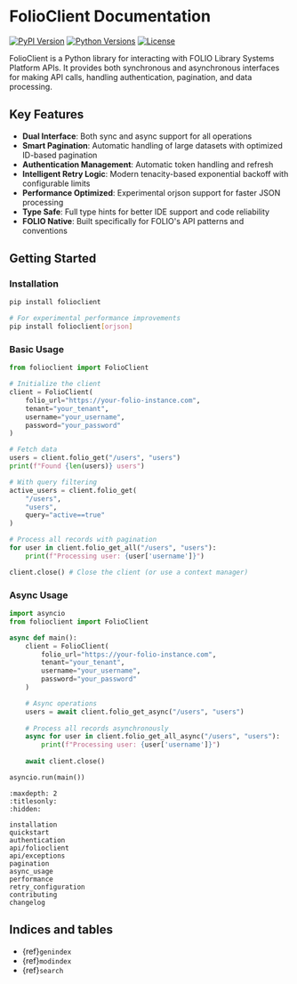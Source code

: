 # FolioClient Documentation

[![PyPI Version](https://img.shields.io/pypi/v/folioclient.svg)](https://pypi.org/project/folioclient/)
[![Python Versions](https://img.shields.io/pypi/pyversions/folioclient.svg)](https://pypi.org/project/folioclient/)
[![License](https://img.shields.io/github/license/FOLIO-FSE/FolioClient.svg)](https://github.com/FOLIO-FSE/FolioClient/blob/master/LICENSE)

FolioClient is a Python library for interacting with FOLIO Library Systems Platform APIs. 
It provides both synchronous and asynchronous interfaces for making API calls, handling 
authentication, pagination, and data processing.

## Key Features

* **Dual Interface**: Both sync and async support for all operations
* **Smart Pagination**: Automatic handling of large datasets with optimized ID-based pagination
* **Authentication Management**: Automatic token handling and refresh
* **Intelligent Retry Logic**: Modern tenacity-based exponential backoff with configurable limits
* **Performance Optimized**: Experimental orjson support for faster JSON processing
* **Type Safe**: Full type hints for better IDE support and code reliability
* **FOLIO Native**: Built specifically for FOLIO's API patterns and conventions

## Getting Started

### Installation

```bash
pip install folioclient

# For experimental performance improvements
pip install folioclient[orjson]
```

### Basic Usage

```python
from folioclient import FolioClient

# Initialize the client
client = FolioClient(
    folio_url="https://your-folio-instance.com",
    tenant="your_tenant",
    username="your_username",
    password="your_password"
)

# Fetch data
users = client.folio_get("/users", "users")
print(f"Found {len(users)} users")

# With query filtering
active_users = client.folio_get(
    "/users", 
    "users", 
    query="active==true"
)

# Process all records with pagination
for user in client.folio_get_all("/users", "users"):
    print(f"Processing user: {user['username']}")

client.close() # Close the client (or use a context manager)
```

### Async Usage

```python
import asyncio
from folioclient import FolioClient

async def main():
    client = FolioClient(
        folio_url="https://your-folio-instance.com",
        tenant="your_tenant", 
        username="your_username",
        password="your_password"
    )

    # Async operations
    users = await client.folio_get_async("/users", "users")
    
    # Process all records asynchronously
    async for user in client.folio_get_all_async("/users", "users"):
        print(f"Processing user: {user['username']}")
    
    await client.close()

asyncio.run(main())
```

```{toctree}
:maxdepth: 2
:titlesonly:
:hidden:

installation
quickstart
authentication
api/folioclient
api/exceptions
pagination
async_usage
performance
retry_configuration
contributing
changelog
```

## Indices and tables

* {ref}`genindex`
* {ref}`modindex`
* {ref}`search`